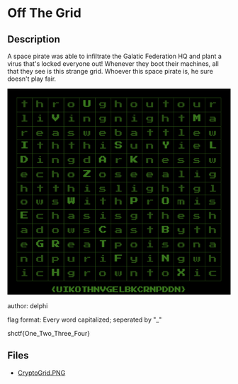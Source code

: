 # Off The Grid

## Description

A space pirate was able to infiltrate the Galatic Federation HQ and plant a virus that's locked everyone out! Whenever they boot their machines, all that they see is this strange grid. Whoever this space pirate is, he sure doesn't play fair.



![CryptoGrid.PNG](/files/495ea3a0d067330b88f9a9d09e333188/CryptoGrid.PNG)



author: delphi



flag format: Every word capitalized; seperated by "_"

shctf{One_Two_Three_Four}



## Files

* [CryptoGrid.PNG](files/CryptoGrid.PNG)

